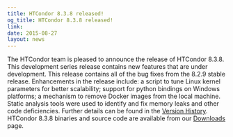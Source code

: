 ```yaml
---
title: HTCondor 8.3.8 released!
og_title: HTCondor 8.3.8 released!
link: 
date: 2015-08-27
layout: news
---
```


The HTCondor team is pleased to announce the release of HTCondor 8.3.8. This development series release contains new features that are under development. This release contains all of the bug fixes from the 8.2.9 stable release.  Enhancements in the release include: a script to tune Linux kernel parameters for better scalability; support for python bindings on Windows platforms; a mechanism to remove Docker images from the local machine.  Static analysis tools were used to identify and fix memory leaks and other code deficiencies.  Further details can be found in the <a href="manual/v8.3.8/10_3Development_Release.html">Version History</a>. HTCondor 8.3.8 binaries and source code are available from our <a href="downloads/">Downloads</a> page. 
